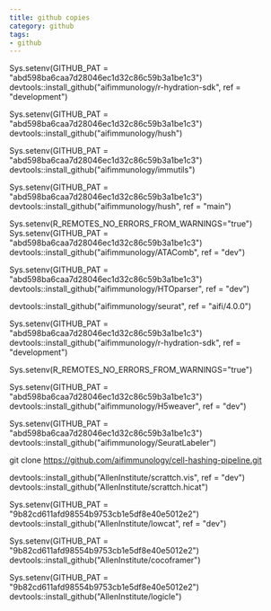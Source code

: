 ```yaml
---
title: github copies
category: github
tags:
- github
---
```


Sys.setenv(GITHUB_PAT = "abd598ba6caa7d28046ec1d32c86c59b3a1be1c3")
devtools::install_github("aifimmunology/r-hydration-sdk", ref = "development")

Sys.setenv(GITHUB_PAT = "abd598ba6caa7d28046ec1d32c86c59b3a1be1c3")
devtools::install_github("aifimmunology/hush")

Sys.setenv(GITHUB_PAT = "abd598ba6caa7d28046ec1d32c86c59b3a1be1c3")
devtools::install_github("aifimmunology/immutils")

Sys.setenv(GITHUB_PAT = "abd598ba6caa7d28046ec1d32c86c59b3a1be1c3")
devtools::install_github("aifimmunology/hush", ref = "main")

Sys.setenv(R_REMOTES_NO_ERRORS_FROM_WARNINGS="true")
Sys.setenv(GITHUB_PAT = "abd598ba6caa7d28046ec1d32c86c59b3a1be1c3")
devtools::install_github("aifimmunology/ATAComb", ref = "dev")

Sys.setenv(GITHUB_PAT = "abd598ba6caa7d28046ec1d32c86c59b3a1be1c3")
devtools::install_github("aifimmunology/HTOparser", ref = "dev")

devtools::install_github("aifimmunology/seurat", ref = "aifi/4.0.0")

Sys.setenv(GITHUB_PAT = "abd598ba6caa7d28046ec1d32c86c59b3a1be1c3")
devtools::install_github("aifimmunology/r-hydration-sdk", ref = "development")

Sys.setenv(R_REMOTES_NO_ERRORS_FROM_WARNINGS="true")

Sys.setenv(GITHUB_PAT = "abd598ba6caa7d28046ec1d32c86c59b3a1be1c3")
devtools::install_github("aifimmunology/H5weaver", ref = "dev")

Sys.setenv(GITHUB_PAT = "abd598ba6caa7d28046ec1d32c86c59b3a1be1c3")
devtools::install_github("aifimmunology/SeuratLabeler")

git clone https://github.com/aifimmunology/cell-hashing-pipeline.git

devtools::install_github("AllenInstitute/scrattch.vis", ref = "dev")
devtools::install_github("AllenInstitute/scrattch.hicat")

Sys.setenv(GITHUB_PAT = "9b82cd611afd98554b9753cb1e5df8e40e5012e2")
devtools::install_github("AllenInstitute/lowcat", ref = "dev")

Sys.setenv(GITHUB_PAT = "9b82cd611afd98554b9753cb1e5df8e40e5012e2")
devtools::install_github("AllenInstitute/cocoframer")

Sys.setenv(GITHUB_PAT = "9b82cd611afd98554b9753cb1e5df8e40e5012e2")
devtools::install_github("AllenInstitute/logicle")